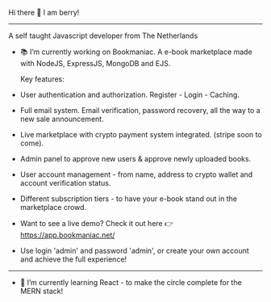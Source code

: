 Hi there 👋 I am berry!

-----------------------

A self taught Javascript developer from The Netherlands

<!--
**berryywise/berryywise** is a ✨ _special_ ✨ repository because its `README.md` (this file) appears on your GitHub profile.

Here are some ideas to get you started:

- 🔭 I’m currently working on ...
- 🌱 I’m currently learning ...
- 👯 I’m looking to collaborate on ...
- 🤔 I’m looking for help with ...
- 💬 Ask me about ...
- 📫 How to reach me: ...
- 😄 Pronouns: ...
- ⚡ Fun fact: ...
-->

- 📚 I’m currently working on Bookmaniac. A e-book marketplace made with NodeJS, ExpressJS, MongoDB and EJS.
  
  
  Key features:
  
- User authentication and authorization. Register - Login - Caching.
- Full email system. Email verification, password recovery, all the way to a new sale announcement.
- Live marketplace with crypto payment system integrated. (stripe soon to come).
- Admin panel to approve new users & approve newly uploaded books.
- User account management - from name, address to crypto wallet and account verification status.
- Different subscription tiers - to have your e-book stand out in the marketplace crowd.

- Want to see a live demo? Check it out here 👉 https://app.bookmaniac.net/
- Use login 'admin' and password 'admin', or create your own account and achieve the full experience!

-----------------------------


- 🧐 I’m currently learning React - to make the circle complete for the MERN stack! 


